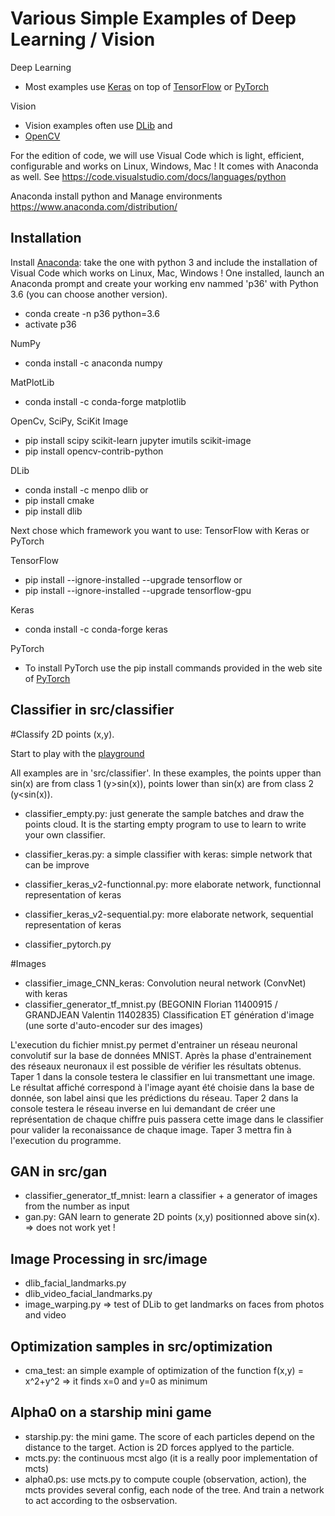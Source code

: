 # Various Simple Examples of Deep Learning / Vision


Deep Learning
* Most examples use [Keras](https://keras.io) on top of [TensorFlow](https://www.tensorflow.org) or [PyTorch](https://pytorch.org/)

Vision
* Vision examples often use [DLib](http://dlib.net) and
* [OpenCV](https://opencv.org/)


For the edition of code, we will use Visual Code which is light, efficient, configurable and works on Linux, Windows, Mac ! 
It comes with Anaconda as well.
See https://code.visualstudio.com/docs/languages/python

Anaconda install python and Manage environments
https://www.anaconda.com/distribution/



## Installation


Install [Anaconda](https://www.anaconda.com/download/): take the one with python 3 
and include the installation of  Visual Code which works on Linux, Mac, Windows !
One installed, launch an Anaconda prompt and create your working env nammed 'p36' 
with Python 3.6 (you can choose another version).
* conda create -n p36 python=3.6
* activate p36

NumPy
* conda install -c anaconda numpy 

MatPlotLib
* conda install -c conda-forge matplotlib

OpenCv, SciPy, SciKit Image
* pip install scipy scikit-learn jupyter  imutils scikit-image
* pip install opencv-contrib-python

DLib
* conda install -c menpo dlib 
or 
* pip install cmake
* pip install dlib


Next chose which framework you want to use: TensorFlow with Keras or PyTorch

TensorFlow
* pip install --ignore-installed --upgrade tensorflow 
or
* pip install --ignore-installed --upgrade tensorflow-gpu 

Keras
* conda install -c conda-forge keras 

PyTorch
* To install PyTorch use the pip install commands provided in the web site of [PyTorch](https://pytorch.org/)



## Classifier in src/classifier

#Classify 2D points (x,y). 

Start to play with the [playground ](https://playground.tensorflow.org/)

All examples are in 'src/classifier'.
In these examples, the points upper than sin(x) are from class 1 (y>sin(x)), points lower than sin(x) are from class 2 (y<sin(x)).
* classifier_empty.py: just generate the sample batches and draw the points cloud. It is the starting empty program to use to learn to write your own classifier.

* classifier_keras.py: a simple classifier with keras: simple network that can be improve
* classifier_keras_v2-functionnal.py: more elaborate network, functionnal representation of keras
* classifier_keras_v2-sequential.py: more elaborate network, sequential representation of keras
* classifier_pytorch.py


#Images
* classifier_image_CNN_keras: Convolution neural network (ConvNet) with keras
* classifier_generator_tf_mnist.py (BEGONIN Florian 11400915 / GRANDJEAN Valentin 11402835)
Classification ET génération d'image (une sorte d'auto-encoder sur des images)

L'execution du fichier mnist.py permet d'entrainer un réseau neuronal convolutif sur la base de données MNIST.
Après la phase d'entrainement des réseaux neuronaux il est possible de vérifier les résultats obtenus.
Taper 1 dans la console testera le classifier en lui transmettant une image. Le résultat affiché
correspond à l'image ayant été choisie dans la base de donnée, son label ainsi que les prédictions du
réseau.
Taper 2 dans la console testera le réseau inverse en lui demandant de créer une représentation de chaque
chiffre puis passera cette image dans le classifier pour valider la reconaissance de chaque image.
Taper 3 mettra fin à l'execution du programme.




## GAN in src/gan
* classifier_generator_tf_mnist: learn a classifier + a generator of images from the number as input
* gan.py: GAN learn to generate 2D points (x,y) positionned above sin(x). 
=> does not work yet !



## Image Processing in src/image
* dlib_facial_landmarks.py
* dlib_video_facial_landmarks.py
* image_warping.py
=> test of DLib to get landmarks on faces from photos and video


## Optimization samples in src/optimization
* cma_test: an simple example of optimization of the function f(x,y) = x^2+y^2 => it finds x=0 and y=0 as minimum


## Alpha0 on a starship mini game
* starship.py: the mini game. The score of each particles depend on the distance to the target. Action is 2D forces applyed to the particle.
* mcts.py: the continuous mcst algo (it is a really poor implementation of mcts)
* alpha0.ps: use mcts.py to compute couple (observation, action), the mcts provides several config, each node of the tree. And train a network to act according to the osbservation.

